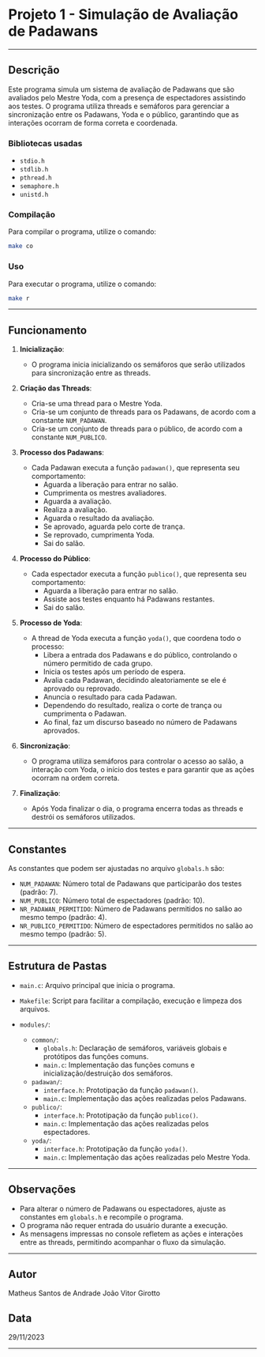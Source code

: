 # Projeto 1 - Simulação de Avaliação de Padawans

---

## Descrição

Este programa simula um sistema de avaliação de Padawans que são avaliados pelo Mestre Yoda, com a presença de espectadores assistindo aos testes. O programa utiliza threads e semáforos para gerenciar a sincronização entre os Padawans, Yoda e o público, garantindo que as interações ocorram de forma correta e coordenada.

### Bibliotecas usadas

- `stdio.h`
- `stdlib.h`
- `pthread.h`
- `semaphore.h`
- `unistd.h`

### Compilação

Para compilar o programa, utilize o comando:

```bash
make co
```

### Uso

Para executar o programa, utilize o comando:

```bash
make r
```

---

## Funcionamento

1. **Inicialização**:

   - O programa inicia inicializando os semáforos que serão utilizados para sincronização entre as threads.

2. **Criação das Threads**:

   - Cria-se uma thread para o Mestre Yoda.
   - Cria-se um conjunto de threads para os Padawans, de acordo com a constante `NUM_PADAWAN`.
   - Cria-se um conjunto de threads para o público, de acordo com a constante `NUM_PUBLICO`.

3. **Processo dos Padawans**:

   - Cada Padawan executa a função `padawan()`, que representa seu comportamento:
     - Aguarda a liberação para entrar no salão.
     - Cumprimenta os mestres avaliadores.
     - Aguarda a avaliação.
     - Realiza a avaliação.
     - Aguarda o resultado da avaliação.
     - Se aprovado, aguarda pelo corte de trança.
     - Se reprovado, cumprimenta Yoda.
     - Sai do salão.

4. **Processo do Público**:

   - Cada espectador executa a função `publico()`, que representa seu comportamento:
     - Aguarda a liberação para entrar no salão.
     - Assiste aos testes enquanto há Padawans restantes.
     - Sai do salão.

5. **Processo de Yoda**:

   - A thread de Yoda executa a função `yoda()`, que coordena todo o processo:
     - Libera a entrada dos Padawans e do público, controlando o número permitido de cada grupo.
     - Inicia os testes após um período de espera.
     - Avalia cada Padawan, decidindo aleatoriamente se ele é aprovado ou reprovado.
     - Anuncia o resultado para cada Padawan.
     - Dependendo do resultado, realiza o corte de trança ou cumprimenta o Padawan.
     - Ao final, faz um discurso baseado no número de Padawans aprovados.

6. **Sincronização**:

   - O programa utiliza semáforos para controlar o acesso ao salão, a interação com Yoda, o início dos testes e para garantir que as ações ocorram na ordem correta.

7. **Finalização**:
   - Após Yoda finalizar o dia, o programa encerra todas as threads e destrói os semáforos utilizados.

---

## Constantes

As constantes que podem ser ajustadas no arquivo `globals.h` são:

- `NUM_PADAWAN`: Número total de Padawans que participarão dos testes (padrão: 7).
- `NUM_PUBLICO`: Número total de espectadores (padrão: 10).
- `NR_PADAWAN_PERMITIDO`: Número de Padawans permitidos no salão ao mesmo tempo (padrão: 4).
- `NR_PUBLICO_PERMITIDO`: Número de espectadores permitidos no salão ao mesmo tempo (padrão: 5).

---

## Estrutura de Pastas

- `main.c`: Arquivo principal que inicia o programa.
- `Makefile`: Script para facilitar a compilação, execução e limpeza dos arquivos.

- `modules/`:
  - `common/`:
    - `globals.h`: Declaração de semáforos, variáveis globais e protótipos das funções comuns.
    - `main.c`: Implementação das funções comuns e inicialização/destruição dos semáforos.
  - `padawan/`:
    - `interface.h`: Prototipação da função `padawan()`.
    - `main.c`: Implementação das ações realizadas pelos Padawans.
  - `publico/`:
    - `interface.h`: Prototipação da função `publico()`.
    - `main.c`: Implementação das ações realizadas pelos espectadores.
  - `yoda/`:
    - `interface.h`: Prototipação da função `yoda()`.
    - `main.c`: Implementação das ações realizadas pelo Mestre Yoda.

---

## Observações

- Para alterar o número de Padawans ou espectadores, ajuste as constantes em `globals.h` e recompile o programa.
- O programa não requer entrada do usuário durante a execução.
- As mensagens impressas no console refletem as ações e interações entre as threads, permitindo acompanhar o fluxo da simulação.

---

## Autor

Matheus Santos de Andrade
João Vitor Girotto

## Data

29/11/2023

---
